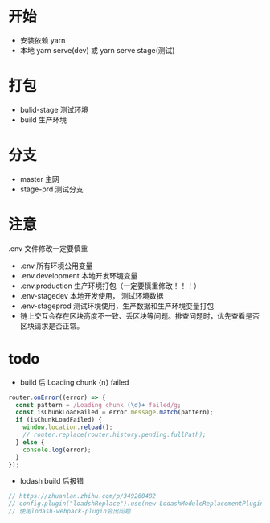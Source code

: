 # 开始

- 安装依赖 yarn
- 本地 yarn serve(dev) 或 yarn serve stage(测试)

# 打包

- bulid-stage 测试环境
- build 生产环境

# 分支

- master 主网
- stage-prd 测试分支

# 注意

.env 文件修改一定要慎重

- .env 所有环境公用变量
- .env.development 本地开发环境变量
- .env.production 生产环境打包（一定要慎重修改！！！）
- .env-stagedev 本地开发使用， 测试环境数据
- .env-stageprod 测试环境使用，生产数据和生产环境变量打包
- 链上交互会存在区块高度不一致、丢区块等问题。排查问题时，优先查看是否区块请求是否正常。

# todo

- build 后 Loading chunk {n} failed

```js
router.onError((error) => {
  const pattern = /Loading chunk (\d)+ failed/g;
  const isChunkLoadFailed = error.message.match(pattern);
  if (isChunkLoadFailed) {
    window.location.reload();
    // router.replace(router.history.pending.fullPath);
  } else {
    console.log(error);
  }
});
```

- lodash build 后报错

```js
// https://zhuanlan.zhihu.com/p/349260482
// config.plugin("loadshReplace").use(new LodashModuleReplacementPlugin());
// 使用lodash-webpack-plugin会出问题
```
